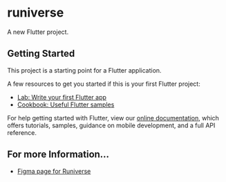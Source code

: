 # runiverse

A new Flutter project.

## Getting Started

This project is a starting point for a Flutter application.

A few resources to get you started if this is your first Flutter project:

- [Lab: Write your first Flutter app](https://flutter.dev/docs/get-started/codelab)
- [Cookbook: Useful Flutter samples](https://flutter.dev/docs/cookbook)

For help getting started with Flutter, view our
[online documentation](https://flutter.dev/docs), which offers tutorials,
samples, guidance on mobile development, and a full API reference.

## For more Information...

- [Figma page for Runiverse](https://www.figma.com/file/vCCQxmQSN9xwRCX9xqGFwV/Runiverse?node-id=0%3A1)
